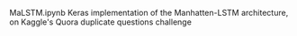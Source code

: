 MaLSTM.ipynb Keras implementation of the Manhatten-LSTM  architecture, on Kaggle's Quora duplicate questions challenge

